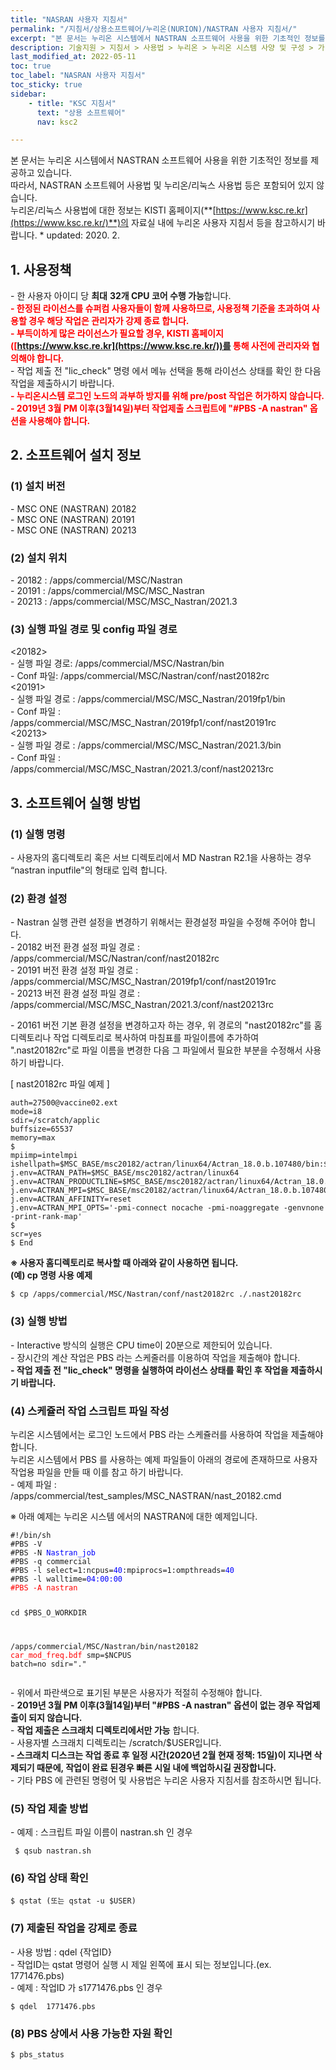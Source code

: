```yaml
---
title: "NASRAN 사용자 지침서"
permalink: "/지침서/상용소프트웨어/누리온(NURION)/NASTRAN 사용자 지침서/"
excerpt: "본 문서는 누리온 시스템에서 NASTRAN 소프트웨어 사용을 위한 기초적인 정보를 제공하고 있습니다."
description: 기술지원 > 지침서 > 사용법 > 누리온 > 누리온 시스템 사양 및 구성 > 가. 개요
last_modified_at: 2022-05-11
toc: true
toc_label: "NASRAN 사용자 지침서"
toc_sticky: true
sidebar:    
    - title: "KSC 지침서"
      text: "상용 소프트웨어"
      nav: ksc2

---
```


본 문서는 누리온 시스템에서 NASTRAN 소프트웨어 사용을 위한 기초적인 정보를 제공하고 있습니다.  
따라서, NASTRAN 소프트웨어 사용법 및 누리온/리눅스 사용법 등은 포함되어 있지 않습니다.  
누리온/리눅스 사용법에 대한 정보는 KISTI 홈페이지(**[https://www.ksc.re.kr](https://www.ksc.re.kr/)**)의 자료실 내에 누리온 사용자 지침서 등을 참고하시기 바랍니다.
 \* updated: 2020. 2. 

## 1. 사용정책

\- 한 사용자 아이디 당 **최대** **32개 CPU 코어 수행 가능**합니다.  
<span style="color:red">**- 한정된 라이선스를 슈퍼컴 사용자들이 함께 사용하므로, 사용정책 기준을 초과하여 사용할 경우 해당 작업은 관리자가 강제 종료 합니다.**  
**- 부득이하게 많은 라이선스가 필요할 경우, KISTI 홈페이지([https://www.ksc.re.kr](https://www.ksc.re.kr/))를 통해 사전에 관리자와 협의해야 합니다.**</span>  
\- 작업 제출 전 "lic_check" 명령 에서 메뉴 선택을 통해 라이선스 상태를 확인 한 다음 작업을 제출하시기 바랍니다.  
<span style="color:red">**- 누리온시스템 로그인 노드의 과부하 방지를 위해 pre/post 작업은 허가하지 않습니다.**  
**- 2019년 3월 PM 이후(3월14일)부터 작업제출 스크립트에 "#PBS -A nastran" 옵션을 사용해야 합니다.**</span>  

## 2. 소프트웨어 설치 정보  
### (1) 설치 버전  
 \- MSC ONE (NASTRAN) 20182  
 \- MSC ONE (NASTRAN) 20191  
 \- MSC ONE (NASTRAN) 20213  

### (2) 설치 위치   
 \- 20182 : /apps/commercial/MSC/Nastran  
 \- 20191 : /apps/commercial/MSC/MSC_Nastran  
 \- 20213 : /apps/commercial/MSC/MSC_Nastran/2021.3   

### (3) 실행 파일 경로 및 config 파일 경로  
 <20182>  
 \- 실행 파일 경로: /apps/commercial/MSC/Nastran/bin  
 \- Conf 파일: /apps/commercial/MSC/Nastran/conf/nast20182rc  
 <20191>  
 \- 실행 파일 경로 : /apps/commercial/MSC/MSC_Nastran/2019fp1/bin  
 \- Conf 파일 : /apps/commercial/MSC/MSC_Nastran/2019fp1/conf/nast20191rc  
<20213>  
 \- 실행 파일 경로 : /apps/commercial/MSC/MSC_Nastran/2021.3/bin  
 \- Conf 파일 : /apps/commercial/MSC/MSC_Nastran/2021.3/conf/nast20213rc   

## 3. 소프트웨어 실행 방법  

### (1) 실행 명령  
\- 사용자의 홈디렉토리 혹은 서브 디렉토리에서 MD Nastran R2.1을 사용하는 경우 “nastran inputfile"의 형태로 입력 합니다.   

### (2) 환경 설정  
\- Nastran 실행 관련 설정을 변경하기 위해서는 환경설정 파일을 수정해 주어야 합니다.  
\- 20182 버전 환경 설정 파일 경로 : /apps/commercial/MSC/Nastran/conf/nast20182rc  
\- 20191 버전 환경 설정 파일 경로 : /apps/commercial/MSC/MSC_Nastran/2019fp1/conf/nast20191rc  
\- 20213 버전 환경 설정 파일 경로 : /apps/commercial/MSC/MSC_Nastran/2021.3/conf/nast20213rc   

\- 20161 버전 기본 환경 설정을 변경하고자 하는 경우, 위 경로의 "nast20182rc"를 홈 디렉토리나 작업 디렉토리로 복사하여 마침표를 파일이름에 추가하여 ".nast20182rc"로 파일 이름을 변경한 다음 그 파일에서 필요한 부분을 수정해서 사용하기 바랍니다.  

[ nast20182rc 파일 예제 ]  
```
auth=27500@vaccine02.ext
mode=i8
sdir=/scratch/applic
buffsize=65537
memory=max
$
mpiimp=intelmpi
ishellpath=$MSC_BASE/msc20182/actran/linux64/Actran_18.0.b.107480/bin:$MSC_BASE/msc20182/nast:
j.env=ACTRAN_PATH=$MSC_BASE/msc20182/actran/linux64
j.env=ACTRAN_PRODUCTLINE=$MSC_BASE/msc20182/actran/linux64/Actran_18.0.b.107480
j.env=ACTRAN_MPI=$MSC_BASE/msc20182/actran/linux64/Actran_18.0.b.107480/mpi/intelmpi
j.env=ACTRAN_AFFINITY=reset
j.env=ACTRAN_MPI_OPTS='-pmi-connect nocache -pmi-noaggregate -genvnone -print-rank-map'
$
scr=yes
$ End
```  
 **※ 사용자 홈디렉토리로 복사할 때 아래와 같이 사용하면 됩니다.**  
**(예) cp 명령 사용 예제**  
```
$ cp /apps/commercial/MSC/Nastran/conf/nast20182rc ./.nast20182rc
```

### (3) 실행 방법  
 \- Interactive 방식의 실행은 CPU time이 20분으로 제한되어 있습니다.  
 \- 장시간의 계산 작업은 PBS 라는 스케줄러를 이용하여 작업을 제출해야 합니다.  
 **- 작업 제출 전 "lic_check" 명령을 실행하여 라이선스 상태를 확인 후 작업을 제출하시기 바랍니다.**  

### (4) 스케쥴러 작업 스크립트 파일 작성  
 누리온 시스템에서는 로그인 노드에서 PBS 라는 스케쥴러를 사용하여 작업을 제출해야 합니다.  
 누리온 시스템에서 PBS 를 사용하는 예제 파일들이 아래의 경로에 존재하므로 사용자 작업용 파일을 만들 때 이를 참고 하기 바랍니다.  
 \- 예제 파일 : /apps/commercial/test_samples/MSC_NASTRAN/nast_20182.cmd   

※ 아래 예제는 누리온 시스템 에서의 NASTRAN에 대한 예제입니다.  

<div class="language-plaintext highlighter-rouge"><div class="highlight"><pre class="highlight"><code>#!/bin/sh
#PBS -V
#PBS -N <span style="color:#0000ff">Nastran_job</span>
#PBS -q commercial
#PBS -l select=1:ncpus=<span style="color:#0000ff">40</span>:mpiprocs=1:ompthreads=<span style="color:#0000ff">40</span>
#PBS -l walltime=<span style="color:#0000ff">04:00:00</span>
<span style="color: #ff0000;">#PBS -A nastran</span>

cd $PBS_O_WORKDIR

/apps/commercial/MSC/Nastran/bin/nast20182 <span style="color: #ff0000;">car_mod_freq.bdf</span> smp=$NCPUS batch=no sdir="."
</code></pre></div></div>

 \- 위에서 파란색으로 표기된 부분은 사용자가 적절히 수정해야 합니다.  
 \- **2019년 3월 PM 이후(3월14일)부터 "#PBS -A nastran" 옵션이 없는 경우 작업제출이 되지 않습니다.**  
 \- **작업 제출은 스크래치 디렉토리에서만 가능** 합니다.  
 \- 사용자별 스크래치 디렉토리는 /scratch/$USER입니다.  
 **- 스크래치 디스크는 작업 종료 후 일정 시간(2020년 2월 현재 정책: 15일)이 지나면 삭제되기 때문에, 작업이 완료 된경우 빠른 시일 내에 백업하시길 권장합니다.**  
\- 기타 PBS 에 관련된 명령어 및 사용법은 누리온 사용자 지침서를 참조하시면 됩니다.  

### (5) 작업 제출 방법  
 \- 예제 : 스크립트 파일 이름이 nastran.sh 인 경우  
```
 $ qsub nastran.sh
```  

### (6) 작업 상태 확인  
```
$ qstat (또는 qstat -u $USER) 
```  

### (7) 제출된 작업을 강제로 종료  
 \- 사용 방법 : qdel {작업ID}  
 \- 작업ID는 qstat 명령어 실행 시 제일 왼쪽에 표시 되는 정보입니다.(ex. 1771476.pbs)  
 \- 예제 : 작업ID 가 s1771476.pbs 인 경우  
```
$ qdel  1771476.pbs
```  

### (8) PBS 상에서 사용 가능한 자원 확인  
```
$ pbs_status
```  